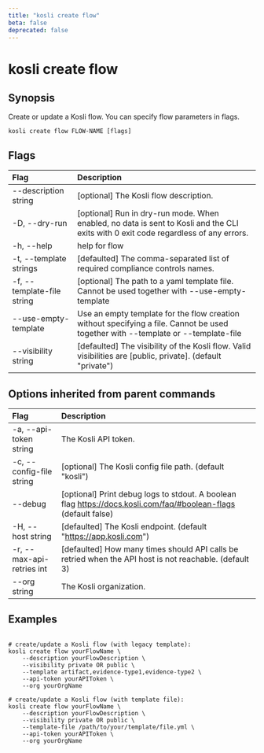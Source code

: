 ```yaml
---
title: "kosli create flow"
beta: false
deprecated: false
---
```


# kosli create flow

## Synopsis

Create or update a Kosli flow.
You can specify flow parameters in flags.

```shell
kosli create flow FLOW-NAME [flags]
```

## Flags
| Flag | Description |
| :--- | :--- |
|        --description string  |  [optional] The Kosli flow description.  |
|    -D, --dry-run  |  [optional] Run in dry-run mode. When enabled, no data is sent to Kosli and the CLI exits with 0 exit code regardless of any errors.  |
|    -h, --help  |  help for flow  |
|    -t, --template strings  |  [defaulted] The comma-separated list of required compliance controls names.  |
|    -f, --template-file string  |  [optional] The path to a yaml template file. Cannot be used together with --use-empty-template  |
|        --use-empty-template  |  Use an empty template for the flow creation without specifying a file. Cannot be used together with --template or --template-file  |
|        --visibility string  |  [defaulted] The visibility of the Kosli flow. Valid visibilities are [public, private]. (default "private")  |


## Options inherited from parent commands
| Flag | Description |
| :--- | :--- |
|    -a, --api-token string  |  The Kosli API token.  |
|    -c, --config-file string  |  [optional] The Kosli config file path. (default "kosli")  |
|        --debug  |  [optional] Print debug logs to stdout. A boolean flag https://docs.kosli.com/faq/#boolean-flags (default false)  |
|    -H, --host string  |  [defaulted] The Kosli endpoint. (default "https://app.kosli.com")  |
|    -r, --max-api-retries int  |  [defaulted] How many times should API calls be retried when the API host is not reachable. (default 3)  |
|        --org string  |  The Kosli organization.  |


## Examples

```shell

# create/update a Kosli flow (with legacy template):
kosli create flow yourFlowName \
	--description yourFlowDescription \
    --visibility private OR public \
	--template artifact,evidence-type1,evidence-type2 \
	--api-token yourAPIToken \
	--org yourOrgName

# create/update a Kosli flow (with template file):
kosli create flow yourFlowName \
	--description yourFlowDescription \
	--visibility private OR public \
	--template-file /path/to/your/template/file.yml \
	--api-token yourAPIToken \
	--org yourOrgName

```

